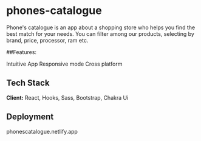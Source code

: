 # phones-catalogue

Phone's catalogue is an app about a shopping store who helps you find the
best match for your needs. 
You can filter among our products, selecting by brand, price, processor, ram etc.


##Features:

Intuitive App
Responsive mode
Cross platform


## Tech Stack

**Client:** React, Hooks, Sass, Bootstrap, Chakra Ui

## Deployment

phonescatalogue.netlify.app
